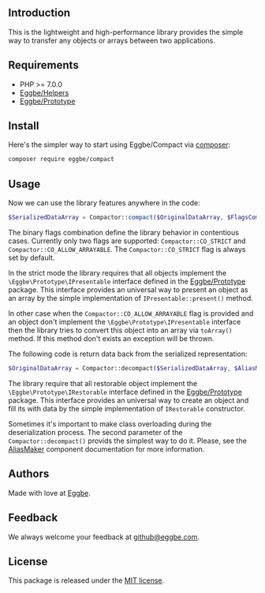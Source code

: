 ## Introduction
This is the lightweight and high-performance library provides the simple way 
to transfer any objects or arrays between two applications.


## Requirements
* PHP >= 7.0.0
* [Eggbe/Helpers](https://github.com/eggbe/helpers)
* [Eggbe/Prototype](https://github.com/eggbe/prototype)


## Install
Here's the simpler way to start using Eggbe/Compact via [composer](http://getcomposer.org):

```bash
composer require eggbe/compact
```

## Usage
Now we can use the library features anywhere in the code:

```php
$SerializedDataArray = Compactor::compact($OriginalDataArray, $FlagsCombination);
```

The binary flags combination define the library behavior in contentious cases. 
Currently only two flags are supported: ```Compactor::CO_STRICT``` and ```Compactor::CO_ALLOW_ARRAYABLE```. 
The ```Compactor::CO_STRICT``` flag is always set by default.    

In the strict mode the library requires that all objects implement the ```\Eggbe\Prototype\IPresentable``` interface 
defined in the [Eggbe/Prototype](https://github.com/eggbe/prototype) package. This interface provides an universal way to present an object as an array 
by the simple implementation of ``IPresentable::present()`` method. 

In other case when the ```Compactor::CO_ALLOW_ARRAYABLE``` flag is provided and an object don't implement the ```\Eggbe\Prototype\IPresentable``` interface 
then the library tries to convert this object into an array via ```toArray()``` method. If this method don't exists an exception will be thrown.

The following code is return data back from the serialized representation:

```php
$OriginalDataArray = Compactor::decompact($SerializedDataArray, $AliasMaker);
```

The library require that all restorable object implement the ```\Eggbe\Prototype\IRestorable``` interface 
defined in the [Eggbe/Prototype](https://github.com/eggbe/prototype) package. This interface provides an universal way to create 
an object and fill its with data by the simple implementation of ``IRestorable`` constructor. 

Sometimes it's important to make class overloading during the deserialization process. The second parameter of the ```Compactor::decompact()``` provids the simplest way to do it. 
Please, see the [AliasMaker](https://github.com/eggbe/utilities) component documentation for more information.     

## Authors
Made with love at [Eggbe](http://eggbe.com).

## Feedback 
We always welcome your feedback at [github@eggbe.com](mailto:github@eggbe.com).


## License
This package is released under the [MIT license](https://github.com/eggbe/client-bridge/blob/master/LICENSE).
